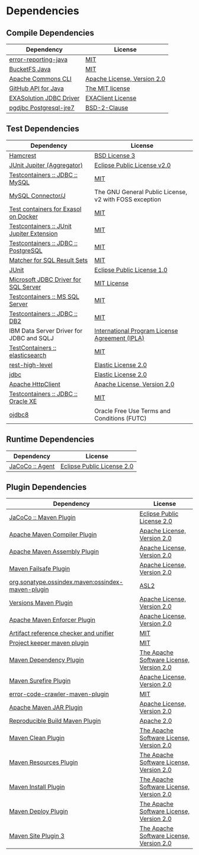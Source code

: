 <!-- @formatter:off -->
# Dependencies

## Compile Dependencies

| Dependency                   | License                          |
| ---------------------------- | -------------------------------- |
| [error-reporting-java][0]    | [MIT][1]                         |
| [BucketFS Java][2]           | [MIT][1]                         |
| [Apache Commons CLI][4]      | [Apache License, Version 2.0][5] |
| [GitHub API for Java][6]     | [The MIT license][7]             |
| [EXASolution JDBC Driver][8] | [EXAClient License][9]           |
| [pgdjbc Postgresql-jre7][10] | [BSD-2-Clause][11]               |

## Test Dependencies

| Dependency                                      | License                                                |
| ----------------------------------------------- | ------------------------------------------------------ |
| [Hamcrest][12]                                  | [BSD License 3][13]                                    |
| [JUnit Jupiter (Aggregator)][14]                | [Eclipse Public License v2.0][15]                      |
| [Testcontainers :: JDBC :: MySQL][16]           | [MIT][17]                                              |
| [MySQL Connector/J][18]                         | The GNU General Public License, v2 with FOSS exception |
| [Test containers for Exasol on Docker][19]      | [MIT][1]                                               |
| [Testcontainers :: JUnit Jupiter Extension][16] | [MIT][17]                                              |
| [Testcontainers :: JDBC :: PostgreSQL][16]      | [MIT][17]                                              |
| [Matcher for SQL Result Sets][25]               | [MIT][1]                                               |
| [JUnit][27]                                     | [Eclipse Public License 1.0][28]                       |
| [Microsoft JDBC Driver for SQL Server][29]      | [MIT License][30]                                      |
| [Testcontainers :: MS SQL Server][16]           | [MIT][17]                                              |
| [Testcontainers :: JDBC :: DB2][16]             | [MIT][17]                                              |
| IBM Data Server Driver for JDBC and SQLJ        | [International Program License Agreement (IPLA)][35]   |
| [TestContainers :: elasticsearch][16]           | [MIT][17]                                              |
| [rest-high-level][38]                           | [Elastic License 2.0][39]                              |
| [jdbc][38]                                      | [Elastic License 2.0][39]                              |
| [Apache HttpClient][42]                         | [Apache License, Version 2.0][43]                      |
| [Testcontainers :: JDBC :: Oracle XE][16]       | [MIT][17]                                              |
| [ojdbc8][46]                                    | Oracle Free Use Terms and Conditions (FUTC)            |

## Runtime Dependencies

| Dependency            | License                          |
| --------------------- | -------------------------------- |
| [JaCoCo :: Agent][47] | [Eclipse Public License 2.0][48] |

## Plugin Dependencies

| Dependency                                              | License                                        |
| ------------------------------------------------------- | ---------------------------------------------- |
| [JaCoCo :: Maven Plugin][49]                            | [Eclipse Public License 2.0][48]               |
| [Apache Maven Compiler Plugin][51]                      | [Apache License, Version 2.0][5]               |
| [Apache Maven Assembly Plugin][53]                      | [Apache License, Version 2.0][5]               |
| [Maven Failsafe Plugin][55]                             | [Apache License, Version 2.0][5]               |
| [org.sonatype.ossindex.maven:ossindex-maven-plugin][57] | [ASL2][43]                                     |
| [Versions Maven Plugin][59]                             | [Apache License, Version 2.0][5]               |
| [Apache Maven Enforcer Plugin][61]                      | [Apache License, Version 2.0][5]               |
| [Artifact reference checker and unifier][63]            | [MIT][1]                                       |
| [Project keeper maven plugin][65]                       | [MIT][1]                                       |
| [Maven Dependency Plugin][67]                           | [The Apache Software License, Version 2.0][43] |
| [Maven Surefire Plugin][69]                             | [Apache License, Version 2.0][5]               |
| [error-code-crawler-maven-plugin][71]                   | [MIT][1]                                       |
| [Apache Maven JAR Plugin][73]                           | [Apache License, Version 2.0][5]               |
| [Reproducible Build Maven Plugin][75]                   | [Apache 2.0][43]                               |
| [Maven Clean Plugin][77]                                | [The Apache Software License, Version 2.0][43] |
| [Maven Resources Plugin][79]                            | [The Apache Software License, Version 2.0][43] |
| [Maven Install Plugin][81]                              | [The Apache Software License, Version 2.0][43] |
| [Maven Deploy Plugin][83]                               | [The Apache Software License, Version 2.0][43] |
| [Maven Site Plugin 3][85]                               | [The Apache Software License, Version 2.0][43] |

[47]: https://www.eclemma.org/jacoco/index.html
[65]: https://github.com/exasol/project-keeper-maven-plugin
[2]: https://github.com/exasol/bucketfs-java
[0]: https://github.com/exasol/error-reporting-java
[7]: https://www.opensource.org/licenses/mit-license.php
[46]: https://www.oracle.com/database/technologies/appdev/jdbc.html
[43]: http://www.apache.org/licenses/LICENSE-2.0.txt
[69]: https://maven.apache.org/surefire/maven-surefire-plugin/
[11]: https://jdbc.postgresql.org/about/license.html
[77]: http://maven.apache.org/plugins/maven-clean-plugin/
[9]: https://docs.exasol.com/connect_exasol/drivers/jdbc.htm
[1]: https://opensource.org/licenses/MIT
[59]: http://www.mojohaus.org/versions-maven-plugin/
[13]: http://opensource.org/licenses/BSD-3-Clause
[51]: https://maven.apache.org/plugins/maven-compiler-plugin/
[38]: https://github.com/elastic/elasticsearch
[27]: http://junit.org
[48]: https://www.eclipse.org/legal/epl-2.0/
[49]: https://www.jacoco.org/jacoco/trunk/doc/maven.html
[25]: https://github.com/exasol/hamcrest-resultset-matcher
[75]: http://zlika.github.io/reproducible-build-maven-plugin
[30]: http://www.opensource.org/licenses/mit-license.php
[18]: http://dev.mysql.com/doc/connector-j/en/
[29]: https://github.com/Microsoft/mssql-jdbc
[14]: https://junit.org/junit5/
[12]: http://hamcrest.org/JavaHamcrest/
[6]: https://github-api.kohsuke.org/
[79]: http://maven.apache.org/plugins/maven-resources-plugin/
[63]: https://github.com/exasol/artifact-reference-checker-maven-plugin
[73]: https://maven.apache.org/plugins/maven-jar-plugin/
[10]: https://jdbc.postgresql.org
[55]: https://maven.apache.org/surefire/maven-failsafe-plugin/
[67]: http://maven.apache.org/plugins/maven-dependency-plugin/
[17]: http://opensource.org/licenses/MIT
[28]: http://www.eclipse.org/legal/epl-v10.html
[19]: https://github.com/exasol/exasol-testcontainers
[5]: https://www.apache.org/licenses/LICENSE-2.0.txt
[39]: https://raw.githubusercontent.com/elastic/elasticsearch/v7.13.4/licenses/ELASTIC-LICENSE-2.0.txt
[61]: https://maven.apache.org/enforcer/maven-enforcer-plugin/
[8]: http://www.exasol.com
[15]: https://www.eclipse.org/legal/epl-v20.html
[81]: http://maven.apache.org/plugins/maven-install-plugin/
[4]: http://commons.apache.org/proper/commons-cli/
[42]: http://hc.apache.org/httpcomponents-client
[57]: https://sonatype.github.io/ossindex-maven/maven-plugin/
[16]: https://testcontainers.org
[35]: http://www-03.ibm.com/software/sla/sladb.nsf/lilookup/179A6D1769B0A44D8525862400329FB8?OpenDocument
[83]: http://maven.apache.org/plugins/maven-deploy-plugin/
[85]: http://maven.apache.org/plugins/maven-site-plugin/
[71]: https://github.com/exasol/error-code-crawler-maven-plugin
[53]: https://maven.apache.org/plugins/maven-assembly-plugin/
